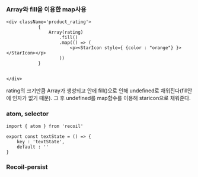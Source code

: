 ### Array와 fill을 이용한 map사용

```react
<div className='product_rating'>
            {
                Array(rating)
                    .fill()
                    .map(() => (
                        <p><StarIcon style={ {color : "orange"} }></StarIcon></p>
                    ))
            }


</div>
```

rating의 크기만큼 Array가 생성되고 안에 fill()으로 인해 undefined로 채워진다(fill안에 인자가 없기 때문). 그 후 undefined를 map함수를 이용해 staricon으로 채워준다. 

### atom, selector

```react
import { atom } from 'recoil'

export const textState = () => {
    key : 'textState',
    default : ''
}
```



### Recoil-persist

```react
```

